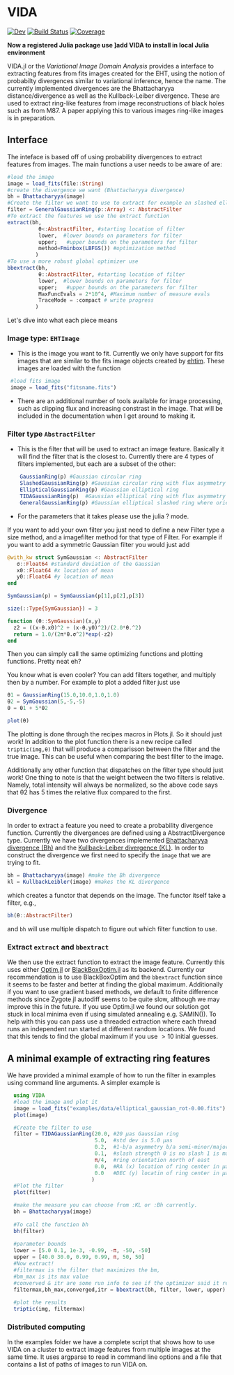 # VIDA

[![Dev](https://img.shields.io/badge/docs-dev-blue.svg)](https://ptiede.github.io/VIDA.jl/dev)
[![Build Status](https://travis-ci.com/ptiede/VIDA.jl.svg?branch=master)](https://travis-ci.com/ptiede/VIDA.jl)
[![Coverage](https://codecov.io/gh/ptiede/VIDA.jl/branch/master/graph/badge.svg)](https://codecov.io/gh/ptiede/VIDA.jl)


**Now a registered Julia package use ]add VIDA to install in local Julia environment**

VIDA.jl or the *Variational Image Domain Analysis* provides a interface to extracting features from fits images created for the EHT, using the notion of probabilty divergences similar to variational inference, hence the name. The currently implemented divergences are the Bhattacharyya distance/divergence as well as the Kullback-Leiber divergence. These are used to extract ring-like features from image reconstructions of black holes such as from M87. A paper applying this to various images ring-like images is in preparation.

## Interface
The inteface is based off of using probability divergences to extract features from images. The main functions a user needs to be aware of are:

``` julia
#load the image
image = load_fits(file::String)
#create the divergence we want (Bhattacharyya divergence)
bh = Bhattacharyya(image)
#Create the filter we want to use to extract for example an slashed elliptical Gaussian
filter = GeneralGaussianRing(p::Array) <: AbstractFilter
#To extract the features we use the extract function
extract(bh,
          θ<:AbstractFilter, #starting location of filter
          lower,  #lower bounds on parameters for filter
          upper;   #upper bounds on the parameters for filter
          method=Fminbox(LBFGS()) #optimization method
         )
#To use a more robust global optimizer use
bbextract(bh,
          θ::AbstractFilter, #starting location of filter
          lower,  #lower bounds on parameters for filter
          upper;   #upper bounds on the parameters for filter
          MaxFuncEvals = 2*10^4, #Maximum number of measure evals
          TraceMode = :compact # write progress
         )
```
Let's dive into what each piece means

### Image type: `EHTImage`
 - This is the image you want to fit. Currently we only have support for fits images that are similar to the fits image objects created by [ehtim](https://github.com/achael/eht-imaging). These images are loaded with the function
 ```julia
  #load fits image
  image = load_fits("fitsname.fits")
```
 - There are an additional number of tools available for image processing, such as clipping flux and increasing constrast in the image. That will be included in the documentation when I get around to making it.

### Filter type `AbstractFilter`
 - This is the filter that will be used to extract an image feature. Basically it will find the filter that is the closest to. Currently there are 4 types of filters implemented, but each are a subset of the other:
```julia
    GaussianRing(p) #Gaussian circular ring
    SlashedGaussianRing(p) #Gaussian circular ring with flux asymmetry
    EllipticalGaussianRing(p) #Gaussian elliptical ring
    TIDAGaussianRing(p)  #Gaussian elliptical ring with flux asymmetry where the orientations relative to each other are fixed
    GeneralGaussianRing(p) #Gaussian elliptical slashed ring where orientation of the slash and asymmetry are independent.
```
 - For the parameters that it takes please use the julia ? mode.

 If you want to add your own filter you just need to define a new Filter type a size method, and a imagefilter method for that type of Filter. For example if you want to add a symmetric Gaussian filter you would just add
 ```julia
@with_kw struct SymGaussian <: AbstractFilter
    σ::Float64 #standard deviation of the Gaussian
    x0::Float64 #x location of mean
    y0::Float64 #y location of mean
end

SymGaussian(p) = SymGaussian(p[1],p[2],p[3])

size(::Type{SymGaussian}) = 3

function (θ::SymGaussian)(x,y)
   z2 = ((x-θ.x0)^2 + (x-θ.y0)^2)/(2.0*θ.^2)
   return = 1.0/(2π*θ.σ^2)*exp(-z2)
end
 ```
Then you can simply call the same optimizing functions and plotting functions. Pretty neat eh?

You know what is even cooler? You can add filters together, and multiply then by a number. For example to plot a added filter just use
```julia
θ1 = GaussianRing(15.0,10.0,1.0,1.0)
θ2 = SymGaussian(5,-5,-5)
θ = θ1 + 5*θ2

plot(θ)
```
The plotting is done through the recipes macros in Plots.jl. So it should 
just work! In addition to the plot function there is a new recipe called
`triptic(img,θ)` that will produce a comparisson between the filter and
the true image. This can be useful when comparing the best filter to the 
image.


Additionally any other function that dispatches on the filter type should just work! One thing to note is that the weight between the two filters is relative. Namely, total intensity will always be normalized, so the above code says that θ2 has 5 times the relative flux compared to the first.


### Divergence
In order to extract a feature you need to create a probability divergence function. Currently the divergences are defined using a AbstractDivergence type. Currently we have two divergences implemented [Bhattacharyya divergence (Bh)](https://en.wikipedia.org/wiki/Bhattacharyya_distance) and the [Kullback-Leiber divergence (KL)](https://en.wikipedia.org/wiki/Kullback%E2%80%93Leibler_divergence). In order to construct the divergence we first need to specify the `image` that we are trying to fit. 
```julia
bh = Bhattacharyya(image) #make the Bh divergence
kl = KullbackLeibler(image) #makes the KL divergence
```
which creates a functor that depends on the image. The functor itself take a filter, e.g.,
```julia
bh(θ::AbstractFilter)
```
and `bh` will use multiple dispatch to figure out which filter function to use.


### Extract `extract` and `bbextract`
We then use the extract function to extract the image feature. Currently this uses either [Optim.jl](https://github.com/JuliaNLSolvers/Optim.jl) or [BlackBoxOptim.jl](https://github.com/robertfeldt/BlackBoxOptim.jl) as its backend. Currently our recommendation is to use BlackBoxOptim and the `bbextract` function since it seems to be faster and better at finding the global maximum. Additionally if you want to use gradient based methods, we default to finite difference methods since Zygote.jl autodiff seems to be quite slow, although we may improve this in the future. 
If you use Optim.jl we found our solution got stuck in local minima even if using simulated annealing e.g. SAMIN()). To help with this you can pass use a threaded extraction where each thread runs an independent run started at different random locations. We found that this tends to find the global maximum if you use $>10$ initial guesses. 






## A minimal example of extracting ring features
We have provided a minimal example of how to run the filter in examples using command line arguments.
A simpler example is
```julia
  using VIDA
  #load the image and plot it
  image = load_fits("examples/data/elliptical_gaussian_rot-0.00.fits")
  plot(image)

  #Create the filter to use
  filter = TIDAGaussianRing(20.0, #20 μas Gaussian ring
                            5.0,  #std dev is 5.0 μas
                            0.2,  #1-b/a asymmetry b/a semi-minor/major
                            0.1,  #slash strength 0 is no slash 1 is max
                            π/4,  #ring orientation north of east
                            0.0,  #RA (x) location of ring center in μas
                            0.0   #DEC (y) locatin of ring center in μas
                           )
  #Plot the filter
  plot(filter)

  #make the measure you can choose from :KL or :Bh currently.
  bh = Bhattacharyya(image)
  
  #To call the function bh
  bh(filter)
          
  #parameter bounds
  lower = [5.0 0.1, 1e-3, -0.99, -π, -50, -50]
  upper = [40.0 30.0, 0.99, 0.99, π, 50, 50]
  #Now extract!
  #filtermax is the filter that maximizes the bm,
  #bm_max is its max value
  #converved & itr are some run info to see if the optimizer said it reached convergence
  filtermax,bh_max,converged,itr = bbextract(bh, filter, lower, upper)
  
  #plot the results
  triptic(img, filtermax)
```

### Distributed computing
In the examples folder we have a complete script that shows how to use VIDA on a cluster to extract image features from multiple images at the same time. It uses argparse to read in command line options and a file that contains a list of paths of images to run VIDA on. 

